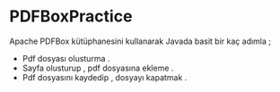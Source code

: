 PDFBoxPractice
==============
Apache PDFBox kütüphanesini kullanarak Javada basit bir kaç adımla ;
 * Pdf dosyası olusturma .
 * Sayfa olusturup , pdf dosyasına ekleme .
 * Pdf dosyasını kaydedip , dosyayı kapatmak .
